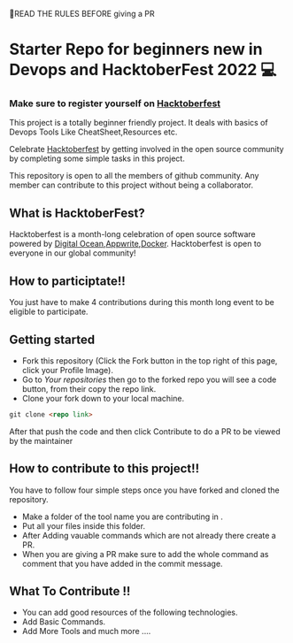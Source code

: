 🔴READ THE RULES BEFORE giving a PR
# Starter Repo for beginners new in  Devops and HacktoberFest 2022 :computer:

### Make sure to register yourself on  [Hacktoberfest](https://hacktoberfest.com/auth/)
This project is a totally beginner friendly project. It deals with basics of Devops Tools Like CheatSheet,Resources etc.

Celebrate [Hacktoberfest](https://hacktoberfest.com/) by getting involved in the open source community by completing some simple tasks in this project.

This repository is open to all the members of github community. Any member can contribute to this project without being a collaborator.


## What is HacktoberFest?

Hacktoberfest is a month-long celebration of open source software powered by [Digital Ocean](https://www.digitalocean.com/go/developer-brand?utm_campaign=apac_brand_kw_en_cpc&utm_adgroup=digitalocean_exact_exact&_keyword=digital%20ocean&_device=c&_adposition=&utm_content=conversion&utm_medium=cpc&utm_source=google&gclid=Cj0KCQjw1vSZBhDuARIsAKZlijQZkO8VvVcwSI8C06zAYsg-Y8uAaV_PCFPWGVUB58m-gqwy1Q5Q8rwaAjF4EALw_wcB),[Appwrite](https://appwrite.io/),[Docker](https://www.docker.com/). Hacktoberfest is open to everyone in our global community!

## How to participtate!!

You just have to make 4 contributions during this month long event to be eligible to participate.

## Getting started

* Fork this repository (Click the Fork button in the top right of this page, click your Profile Image).
* Go to *Your repositories* then go to the forked repo you will see a code button, from their copy the repo link.
* Clone your fork down to your local machine.

```markdown
git clone <repo link>
```

After that push the code and then click Contribute to do a PR to be viewed by the maintainer
## How to contribute to this project!!

You have to follow four simple steps once you have forked and cloned the repository.
* Make a folder of the tool name you are contributing in .
* Put all your files  inside this folder.
* After Adding vauable commands which are not already there create a PR.
* When you are giving a PR make sure to add the whole command as comment  that you have added in the commit message. 
## What To Contribute !!
* You can add good resources of the following technologies.
* Add Basic Commands.
* Add More Tools and  much more ....


